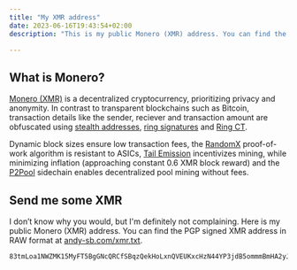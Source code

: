 ```yaml
---
title: "My XMR address"
date: 2023-06-16T19:43:54+02:00
description: "This is my public Monero (XMR) address. You can find the PGP signed XMR address in RAW format at [andy-sb.com/xmr.txt][/xmr.txt]."

---
```


## What is Monero?

[Monero (XMR)][1] is a decentralized cryptocurrency, prioritizing privacy and
anonymity. In contrast to transparent blockchains such as Bitcoin, transaction
details like the sender, reciever and transaction amount are obfuscated using
[stealth addresses][2], [ring signatures][3] and [Ring CT][4].

Dynamic block sizes ensure low transaction fees, the [RandomX][5] proof-of-work
algorithm is resistant to ASICs, [Tail Emission][6] incentivizes mining,
while minimizing inflation (approaching constant 0.6 XMR block reward) and
the [P2Pool][7] sidechain enables decentralized pool mining without fees.

## Send me some XMR

I don’t know why you would, but I'm definitely not complaining. Here is my
public Monero (XMR) address. You can find the PGP signed XMR address in RAW
format at [andy-sb.com/xmr.txt][8].

```
83tmLoa1NWZMK15MyFT5BgGNcQRCfSBqzQekHoLxnQVEUKxcHzN44YP3jdB5ommmBmHA2yJB9zzVxiTmt3BNHB5hGh6ntmh
```

[1]: https://www.getmonero.org
[2]: https://www.getmonero.org/resources/moneropedia/stealthaddress.html
[3]: https://www.getmonero.org/resources/moneropedia/ringsignatures.html
[4]: https://www.getmonero.org/resources/moneropedia/ringCT.html
[5]: https://www.getmonero.org/resources/moneropedia/randomx.html
[6]: https://www.getmonero.org/resources/moneropedia/tail-emission.html
[7]: https://github.com/SChernykh/p2pool
[8]: /xmr.txt
